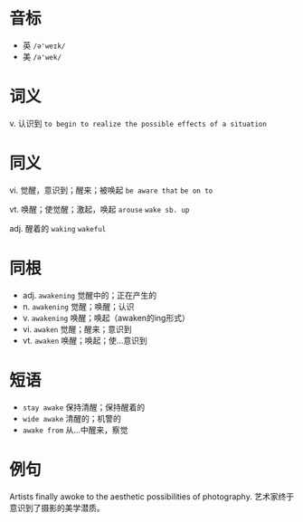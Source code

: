 # 音标

- 英 `/ə'weɪk/`
- 美 `/ə'wek/`

# 词义

v. 认识到
`to begin to realize the possible effects of a situation`

# 同义

vi. 觉醒，意识到；醒来；被唤起
`be aware that` `be on to`

vt. 唤醒；使觉醒；激起，唤起
`arouse` `wake sb. up`

adj. 醒着的
`waking` `wakeful`

# 同根

- adj. `awakening` 觉醒中的；正在产生的
- n. `awakening` 觉醒；唤醒；认识
- v. `awakening` 唤醒；唤起（awaken的ing形式）
- vi. `awaken` 觉醒；醒来；意识到
- vt. `awaken` 唤醒；唤起；使…意识到

# 短语

- `stay awake` 保持清醒；保持醒着的
- `wide awake` 清醒的；机警的
- `awake from` 从…中醒来，察觉

# 例句

Artists finally awoke to the aesthetic possibilities of photography.
艺术家终于意识到了摄影的美学潜质。


